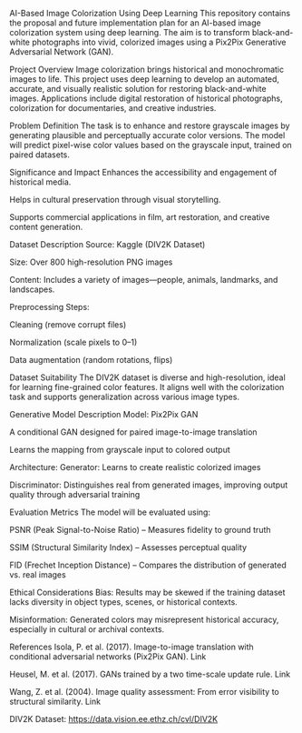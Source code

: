 AI-Based Image Colorization Using Deep Learning
This repository contains the proposal and future implementation plan for an AI-based image colorization system using deep learning. The aim is to transform black-and-white photographs into vivid, colorized images using a Pix2Pix Generative Adversarial Network (GAN).

Project Overview
Image colorization brings historical and monochromatic images to life. This project uses deep learning to develop an automated, accurate, and visually realistic solution for restoring black-and-white images. Applications include digital restoration of historical photographs, colorization for documentaries, and creative industries.

Problem Definition
The task is to enhance and restore grayscale images by generating plausible and perceptually accurate color versions. The model will predict pixel-wise color values based on the grayscale input, trained on paired datasets.

Significance and Impact
Enhances the accessibility and engagement of historical media.

Helps in cultural preservation through visual storytelling.

Supports commercial applications in film, art restoration, and creative content generation.

Dataset Description
Source: Kaggle (DIV2K Dataset)

Size: Over 800 high-resolution PNG images

Content: Includes a variety of images—people, animals, landmarks, and landscapes.

Preprocessing Steps:

Cleaning (remove corrupt files)

Normalization (scale pixels to 0–1)

Data augmentation (random rotations, flips)

Dataset Suitability
The DIV2K dataset is diverse and high-resolution, ideal for learning fine-grained color features. It aligns well with the colorization task and supports generalization across various image types.

Generative Model Description
Model: Pix2Pix GAN

A conditional GAN designed for paired image-to-image translation

Learns the mapping from grayscale input to colored output

Architecture:
Generator: Learns to create realistic colorized images

Discriminator: Distinguishes real from generated images, improving output quality through adversarial training

Evaluation Metrics
The model will be evaluated using:

PSNR (Peak Signal-to-Noise Ratio) – Measures fidelity to ground truth

SSIM (Structural Similarity Index) – Assesses perceptual quality

FID (Frechet Inception Distance) – Compares the distribution of generated vs. real images

Ethical Considerations
Bias: Results may be skewed if the training dataset lacks diversity in object types, scenes, or historical contexts.

Misinformation: Generated colors may misrepresent historical accuracy, especially in cultural or archival contexts.

References
Isola, P. et al. (2017). Image-to-image translation with conditional adversarial networks (Pix2Pix GAN). Link

Heusel, M. et al. (2017). GANs trained by a two time-scale update rule. Link

Wang, Z. et al. (2004). Image quality assessment: From error visibility to structural similarity. Link

DIV2K Dataset: https://data.vision.ee.ethz.ch/cvl/DIV2K